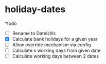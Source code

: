 holiday-dates
=============

*todo
  - [ ] Rename to DateUtils
  - [X] Calculate bank holidays for a given year
  - [ ] Allow override mechanism via config
  - [ ] Calculate x working days from given date
  - [ ] Calculate working days between 2 dates
